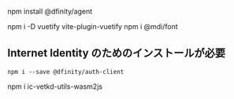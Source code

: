 


npm install @dfinity/agent

npm i -D vuetify vite-plugin-vuetify
npm i @mdi/font


## Internet Identity のためのインストールが必要

```
npm i --save @dfinity/auth-client
```


npm i ic-vetkd-utils-wasm2js